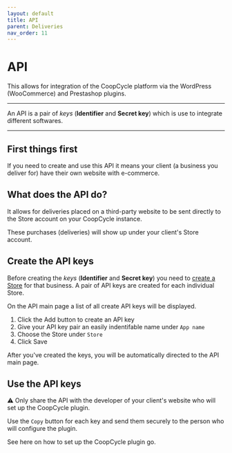 ```yaml
---
layout: default
title: API
parent: Deliveries
nav_order: 11
---
```


# API

<div class="alert mt-3 alert-info" role="alert">
This allows for integration of the CoopCycle platform via the WordPress (WooCommerce) and Prestashop plugins.
<hr><p class="mb-0">An API is a pair of <em>keys</em> (<strong>Identifier</strong> and <strong>Secret key</strong>) which is use to integrate different softwares.</p>
</div>

---

## First things first

If you need to create and use this API it means your client (a business you deliver for) have their own website with e-commerce.

## What does the API do?

It allows for deliveries placed on a third-party website to be sent directly to the Store account on your CoopCycle instance.

These purchases (deliveries) will show up under your client's Store account.

## Create the API keys

<div class="alert mt-3 alert-warning" role="alert">
Before creating the <em>keys</em> (<strong>Identifier</strong> and <strong>Secret key</strong>) you need to <a href="/en/web/admin/deliveries/stores/">create a Store</a> for that business. A pair of API keys are created for each individual Store.
</div>

On the API main page a list of all create API keys will be displayed.

1. Click the <span class="badge badge-success"> <i class="fa fa-plus"></i> Add</span> button to create an API key
2. Give your API key pair an easily indentifable name under `App name`
3. Choose the Store under `Store`
4. Click <span class="badge badge-primary">Save</span>

After you've created the keys, you will be automatically directed to the API main page. 
## Use the API keys

<div class="alert mt-3 alert-danger" role="alert">
⚠️ Only share the API with the developer of your client's website who will set up the CoopCycle plugin.
</div>

Use the <i class="fa fa-copy"></i> `Copy` button for each key and send them securely to the person who will configure the plugin.

See here on how to set up the CoopCycle plugin go.
